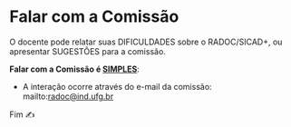 # Falar com a Comissão

O docente pode relatar suas DIFICULDADES sobre o RADOC/SICAD+, ou apresentar SUGESTÕES para a comissão.

**Falar com a Comissão é <ins>SIMPLES</ins>**:
- A interação ocorre através do e-mail da comissão:  mailto:radoc@ind.ufg.br

Fim &#9997;
